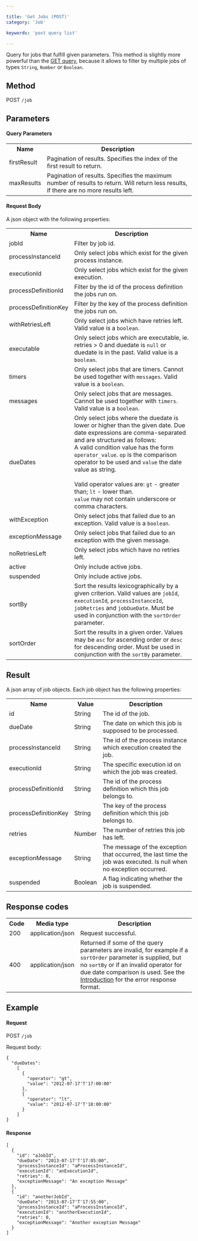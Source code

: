 ```yaml
---

title: 'Get Jobs (POST)'
category: 'Job'

keywords: 'post query list'

---
```



Query for jobs that fulfill given parameters. This method is slightly more powerful than the [GET query](ref:#job-get-jobs), because it allows to filter by multiple jobs of types <code>String</code>, <code>Number</code> or <code>Boolean</code>.


Method
------

POST <code>/job</code>


Parameters
----------  
  
#### Query Parameters

<table class="table table-striped">
  <tr>
    <th>Name</th>
    <th>Description</th>
  </tr>
  <tr>
    <td>firstResult</td>
    <td>Pagination of results. Specifies the index of the first result to return.</td>
  </tr>
  <tr>
    <td>maxResults</td>
    <td>Pagination of results. Specifies the maximum number of results to return. Will return less results, if there are no more results left.</td>
  </tr>
</table>

#### Request Body

A json object with the following properties:

<table class="table table-striped">
  <tr>
    <th>Name</th>
    <th>Description</th>
  </tr>
  <tr>
    <td>jobId</td>
    <td>Filter by job id.</td>
  </tr>
  <tr>
    <td>processInstanceId</td>
    <td>Only select jobs which exist for the given process instance.</td>
  </tr>
  <tr>
    <td>executionId</td>
    <td>Only select jobs which exist for the given execution.</td>
  </tr>
  <tr>
    <td>processDefinitionId</td>
    <td>Filter by the id of the process definition the jobs run on.</td>
  </tr>
  <tr>
    <td>processDefinitionKey</td>
    <td>Filter by the key of the process definition the jobs run on.</td>
  </tr>   
  <tr>
    <td>withRetriesLeft</td>
    <td>Only select jobs which have retries left. Valid value is a <code>boolean</code>.</td>
  </tr>
  <tr>
    <td>executable</td>
    <td>Only select jobs which are executable, ie. retries &gt; 0 and duedate is <code>null</code> or duedate is in the past. Valid value is a <code>boolean</code>.</td>
  </tr>
  <tr>
    <td>timers</td>
    <td>Only select jobs that are timers. Cannot be used together with <code>messages</code>. Valid value is a <code>boolean</code>.</td>
  </tr>
  <tr>
    <td>messages</td>
    <td>Only select jobs that are messages. Cannot be used together with <code>timers</code>. Valid value is a <code>boolean</code>.</td>
  </tr>
  <tr>
    <td>dueDates</td>
    <td>Only select jobs where the duedate is lower or higher than the given date.
    Due date expressions are comma-separated and are structured as follows:<br/>
    A valid condition value has the form <code>operator_value</code>.
    <code>op</code> is the comparison operator to be used and <code>value</code> the date value as string.<br/>
    <br/>
    Valid operator values are: <code>gt</code> - greater than; <code>lt</code> - lower than.<br/>
    <code>value</code> may not contain underscore or comma characters.
    </td>
  </tr>
  <tr>
    <td>withException</td>
    <td>Only select jobs that failed due to an exception. Valid value is a <code>boolean</code>.</td>
  </tr>
  <tr>
    <td>exceptionMessage</td>
    <td>Only select jobs that failed due to an exception with the given message.</td>
  </tr>
  <tr>
    <td>noRetriesLeft</td>
    <td>Only select jobs which have no retries left.</td>
  </tr>  
  <tr>
    <td>active</td>
    <td>Only include active jobs.</td>
  </tr>
  <tr>
    <td>suspended</td>
    <td>Only include active jobs.</td>
  </tr>    
  <tr>
    <td>sortBy</td>
    <td>Sort the results lexicographically by a given criterion. Valid values are
    <code>jobId</code>, <code>executionId</code>, <code>processInstanceId</code>, <code>jobRetries</code> and <code>jobDueDate</code>.
    Must be used in conjunction with the <code>sortOrder</code> parameter.</td>
  </tr>  
  <tr>
    <td>sortOrder</td>
    <td>Sort the results in a given order. Values may be <code>asc</code> for ascending order or <code>desc</code> for descending order.
    Must be used in conjunction with the <code>sortBy</code> parameter.</td>
  </tr>
</table>


Result
------

A json array of job objects.
Each job object has the following properties:

<table class="table table-striped">
  <tr>
    <th>Name</th>
    <th>Value</th>
    <th>Description</th>
  </tr>
  <tr>
    <td>id</td>
    <td>String</td>
    <td>The id of the job.</td>
  </tr>
  <tr>
    <td>dueDate</td>
    <td>String</td>
    <td>The date on which this job is supposed to be processed.</td>
  </tr>
  <tr>
    <td>processInstanceId</td>
    <td>String</td>
    <td>The id of the process instance which execution created the job.</td>
  </tr>
  <tr>
    <td>executionId</td>
    <td>String</td>
    <td>The specific execution id on which the job was created.</td>
  </tr>
  <tr>
    <td>processDefinitionId</td>
    <td>String</td>
    <td>The id of the process definition which this job belongs to.</td>
  </tr>
  <tr>
    <td>processDefinitionKey</td>
    <td>String</td>
    <td>The key of the process definition which this job belongs to.</td>
  </tr>    
  <tr>
    <td>retries</td>
    <td>Number</td>
    <td>The number of retries this job has left.</td>
  </tr>
  <tr>
    <td>exceptionMessage</td>
    <td>String</td>
    <td>The message of the exception that occurred, the last time the job was executed. Is null when no exception occurred.</td>
  </tr>  
  <tr>
    <td>suspended</td>
    <td>Boolean</td>
    <td>A flag indicating whether the job is suspended.</td>
  </tr>  
</table>


Response codes
--------------  

<table class="table table-striped">
  <tr>
    <th>Code</th>
    <th>Media type</th>
    <th>Description</th>
  </tr>
  <tr>
    <td>200</td>
    <td>application/json</td>
    <td>Request successful.</td>
  </tr>
  <tr>
    <td>400</td>
    <td>application/json</td>
    <td>Returned if some of the query parameters are invalid, for example if a <code>sortOrder</code> parameter is supplied, but no <code>sortBy</code>
    or if an invalid operator for due date comparison is used. See the <a href="ref:#overview-introduction">Introduction</a> for the error response format.</td>
  </tr>
</table>


Example
-------

#### Request

<!-- TODO: Insert a 'real' example -->
POST <code>/job</code>

Request body:

    {
      "dueDates": 
        [
          {
            "operator": "gt",
            "value": "2012-07-17'T'17:00:00"
          },
          {   
            "operator": "lt",
            "value": "2012-07-17'T'18:00:00"
          }
        ]
    }
  
#### Response

    [
      {
        "id": "aJobId",
        "dueDate": "2013-07-17'T'17:05:00",
        "processInstanceId": "aProcessInstanceId",
        "executionId": "anExecutionId",
        "retries": 0,
        "exceptionMessage": "An exception Message"
      },
      {
        "id": "anotherJobId",
        "dueDate": "2013-07-17'T'17:55:00",
        "processInstanceId": "aProcessInstanceId",
        "executionId": "anotherExecutionId",
        "retries": 0,
        "exceptionMessage": "Another exception Message"
      }
    ]
